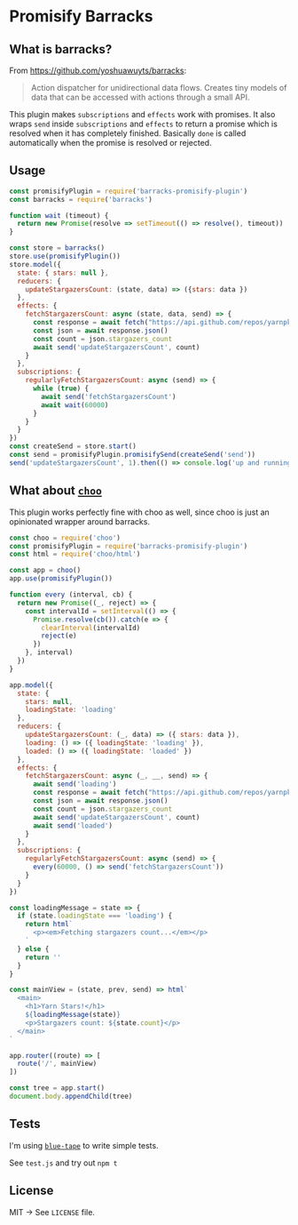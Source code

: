 # Promisify Barracks

## What is barracks?

From <https://github.com/yoshuawuyts/barracks>:

> Action dispatcher for unidirectional data flows. Creates tiny models
> of data that can be accessed with actions through a small API.

This plugin makes `subscriptions` and `effects` work with promises. It
also wraps `send` inside `subscriptions` and `effects` to return a
promise which is resolved when it has completely finished. Basically
`done` is called automatically when the promise is resolved or rejected.

## Usage

```js
const promisifyPlugin = require('barracks-promisify-plugin')
const barracks = require('barracks')

function wait (timeout) {
  return new Promise(resolve => setTimeout(() => resolve(), timeout))
}

const store = barracks()
store.use(promisifyPlugin())
store.model({
  state: { stars: null },
  reducers: {
    updateStargazersCount: (state, data) => ({stars: data })
  },
  effects: {
    fetchStargazersCount: async (state, data, send) => {
      const response = await fetch("https://api.github.com/repos/yarnpkg/yarn")
      const json = await response.json()
      const count = json.stargazers_count
      await send('updateStargazersCount', count)
    }
  },
  subscriptions: {
    regularlyFetchStargazersCount: async (send) => {
      while (true) {
        await send('fetchStargazersCount')
        await wait(60000)
      }
    }
  }
})
const createSend = store.start()
const send = promisifyPlugin.promisifySend(createSend('send'))
send('updateStargazersCount', 1).then(() => console.log('up and running'))
```

## What about [`choo`](https://github.com/yoshuawuyts/choo)

This plugin works perfectly fine with choo as well, since choo is just
an opinionated wrapper around barracks.

```js
const choo = require('choo')
const promisifyPlugin = require('barracks-promisify-plugin')
const html = require('choo/html')

const app = choo()
app.use(promisifyPlugin())

function every (interval, cb) {
  return new Promise((_, reject) => {
    const intervalId = setInterval(() => {
      Promise.resolve(cb()).catch(e => {
        clearInterval(intervalId)
        reject(e)
      })
    }, interval)
  })
}

app.model({
  state: {
    stars: null,
    loadingState: 'loading'
  },
  reducers: {
    updateStargazersCount: (_, data) => ({ stars: data }),
    loading: () => ({ loadingState: 'loading' }),
    loaded: () => ({ loadingState: 'loaded' })
  },
  effects: {
    fetchStargazersCount: async (_, __, send) => {
      await send('loading')
      const response = await fetch("https://api.github.com/repos/yarnpkg/yarn")
      const json = await response.json()
      const count = json.stargazers_count
      await send('updateStargazersCount', count)
      await send('loaded')
    }
  },
  subscriptions: {
    regularlyFetchStargazersCount: async (send) => {
      every(60000, () => send('fetchStargazersCount'))
    }
  }
})

const loadingMessage = state => {
  if (state.loadingState === 'loading') {
    return html`
      <p><em>Fetching stargazers count...</em></p>
    `
  } else {
    return ''
  }
}

const mainView = (state, prev, send) => html`
  <main>
    <h1>Yarn Stars!</h1>
    ${loadingMessage(state)}
    <p>Stargazers count: ${state.count}</p>
  </main>
`

app.router((route) => [
  route('/', mainView)
])

const tree = app.start()
document.body.appendChild(tree)
```

## Tests

I'm using [`blue-tape`](https://github.com/spion/blue-tape) to write simple tests.

See `test.js` and try out `npm t`

## License

MIT → See `LICENSE` file.
